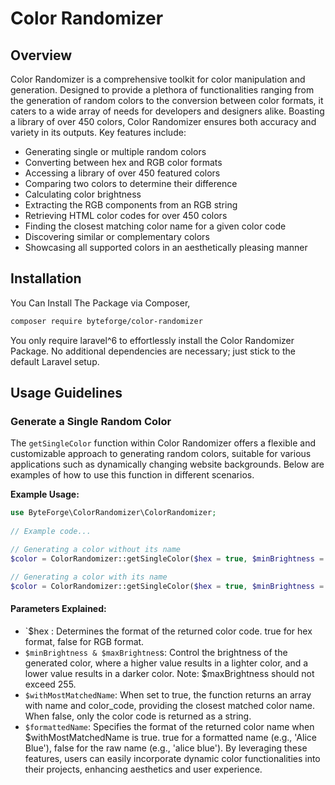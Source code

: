 # Color Randomizer

## Overview

Color Randomizer is a comprehensive toolkit for color manipulation and generation. Designed to provide a plethora of functionalities ranging from the generation of random colors to the conversion between color formats, it caters to a wide array of needs for developers and designers alike. Boasting a library of over 450 colors, Color Randomizer ensures both accuracy and variety in its outputs. Key features include:

- Generating single or multiple random colors
- Converting between hex and RGB color formats
- Accessing a library of over 450 featured colors
- Comparing two colors to determine their difference
- Calculating color brightness
- Extracting the RGB components from an RGB string
- Retrieving HTML color codes for over 450 colors
- Finding the closest matching color name for a given color code
- Discovering similar or complementary colors
- Showcasing all supported colors in an aesthetically pleasing manner

## Installation
You Can Install The Package via Composer,

```bash
composer require byteforge/color-randomizer
```
You only require laravel^6 to effortlessly install the Color Randomizer Package. No additional dependencies are necessary; just stick to the default Laravel setup.

## Usage Guidelines

### Generate a Single Random Color

The `getSingleColor` function within Color Randomizer offers a flexible and customizable approach to generating random colors, suitable for various applications such as dynamically changing website backgrounds. Below are examples of how to use this function in different scenarios.

**Example Usage:**

```php
use ByteForge\ColorRandomizer\ColorRandomizer;
 
// Example code...

// Generating a color without its name
$color = ColorRandomizer::getSingleColor($hex = true, $minBrightness = 30, $maxBrightness = 255, $withMostMatchedName = false);

// Generating a color with its name
$color = ColorRandomizer::getSingleColor($hex = true, $minBrightness = 30, $maxBrightness = 255, $withMostMatchedName = true, $formattedName = true);
```

#### Parameters Explained:

- `$hex : Determines the format of the returned color code. true for hex format, false for RGB format.
- `$minBrightness & $maxBrightnes`s: Control the brightness of the generated color, where a higher value results in a lighter color, and a lower value results in a darker color. Note: $maxBrightness should not exceed 255.
- `$withMostMatchedName`: When set to true, the function returns an array with name and color_code, providing the closest matched color name. When false, only the color code is returned as a string.
- `$formattedName`: Specifies the format of the returned color name when $withMostMatchedName is true. true for a formatted name (e.g., 'Alice Blue'), false for the raw name (e.g., 'alice blue').
By leveraging these features, users can easily incorporate dynamic color functionalities into their projects, enhancing aesthetics and user experience.

